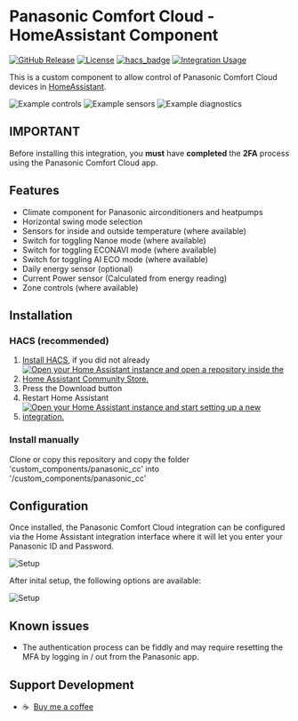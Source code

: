 # Panasonic Comfort Cloud - HomeAssistant Component

[![GitHub Release][releases-shield]][releases]
[![License][license-shield]](LICENSE)
[![hacs_badge](https://img.shields.io/badge/HACS-Default-orange.svg?style=for-the-badge)](https://github.com/hacs/integration)
[![Integration Usage](https://img.shields.io/badge/dynamic/json?color=41BDF5&style=for-the-badge&logo=home-assistant&label=usage&suffix=%20installs&cacheSeconds=15600&url=https://analytics.home-assistant.io/custom_integrations.json&query=$.panasonic_cc.total)](https://analytics.home-assistant.io/)

This is a custom component to allow control of Panasonic Comfort Cloud devices in [HomeAssistant](https://home-assistant.io).

<p>
    <img src="https://github.com/sockless-coding/panasonic_cc/raw/master/doc/controls.png" alt="Example controls" style="vertical-align: top;max-width:100%" align="top" />
    <img src="https://github.com/sockless-coding/panasonic_cc/raw/master/doc/sensors.png" alt="Example sensors" style="vertical-align: top;max-width:100%" align="top" />
    <img src="https://github.com/sockless-coding/panasonic_cc/raw/master/doc/diagnostics.png" alt="Example diagnostics" style="vertical-align: top;max-width:100%" align="top" />
</p>

## IMPORTANT
Before installing this integration, you **must** have **completed** the **2FA** process using the Panasonic Comfort Cloud app.

## Features

* Climate component for Panasonic airconditioners and heatpumps
* Horizontal swing mode selection
* Sensors for inside and outside temperature (where available)
* Switch for toggling Nanoe mode (where available)
* Switch for toggling ECONAVI mode (where available)
* Switch for toggling AI ECO mode (where available)
* Daily energy sensor (optional)
* Current Power sensor (Calculated from energy reading)
* Zone controls (where available)

## Installation

### HACS (recommended)
1. [Install HACS](https://hacs.xyz/docs/setup/download), if you did not already
2. [![Open your Home Assistant instance and open a repository inside the Home Assistant Community Store.](https://my.home-assistant.io/badges/hacs_repository.svg)](https://my.home-assistant.io/redirect/hacs_repository/?owner=sockless-coding&repository=panasonic_cc&category=integration)
3. Press the Download button
4. Restart Home Assistant
5. [![Open your Home Assistant instance and start setting up a new integration.](https://my.home-assistant.io/badges/config_flow_start.svg)](https://my.home-assistant.io/redirect/config_flow_start/?domain=panasonic_cc)

### Install manually
Clone or copy this repository and copy the folder 'custom_components/panasonic_cc' into '<homeassistant config>/custom_components/panasonic_cc'

## Configuration

Once installed, the Panasonic Comfort Cloud integration can be configured via the Home Assistant integration interface where it will let you enter your Panasonic ID and Password.

![Setup](https://github.com/sockless-coding/panasonic_cc/raw/master/doc/setup.png)

After inital setup, the following options are available:

![Setup](https://github.com/sockless-coding/panasonic_cc/raw/master/doc/configuration.png)

## Known issues

- The authentication process can be fiddly and may require resetting the MFA by logging in / out from the Panasonic app.

## Support Development
- :coffee:&nbsp;&nbsp;[Buy me a coffee](https://www.buymeacoffee.com/sockless)

[license-shield]: https://img.shields.io/github/license/sockless-coding/panasonic_cc.svg?style=for-the-badge
[releases-shield]: https://img.shields.io/github/release/sockless-coding/panasonic_cc.svg?style=for-the-badge
[releases]: https://github.com/sockless-coding/panasonic_cc/releases
